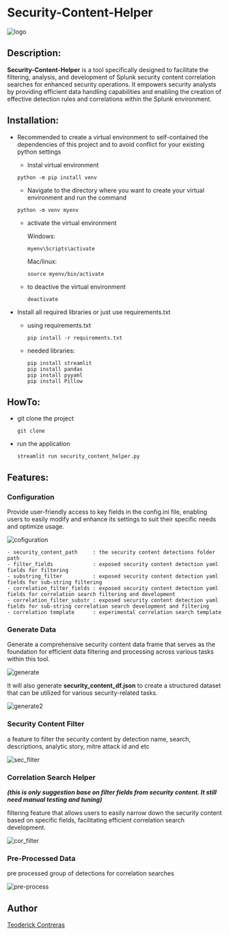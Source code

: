 # Security-Content-Helper

![logo](https://github.com/tccontre/Security-Content-Helper/assets/26181693/5b3ee379-ce39-4d4f-b506-ae736f489553)

## Description:
<b>Security-Content-Helper</b> is a tool specifically designed to facilitate the filtering, analysis, and development of Splunk security content correlation searches for enhanced security operations. It empowers security analysts by providing efficient data handling capabilities and enabling the creation of effective detection rules and correlations within the Splunk environment.


## Installation:
- Recommended to create a virtual environment to self-contained the dependencies of this project and to avoid conflict for your existing python settings

  - Instal virtual environment
  ```
  python -m pip install venv
  ```
  - Navigate to the directory where you want to create your virtual environment and run the command
  
  ```
  python -m venv myenv
  ```
  
  - activate the virtual environment
    
    Windows:
    ```
    myenv\Scripts\activate
    ```

    Mac/linux:
    ```
    source myenv/bin/activate
    ```
  - to deactive the virtual environment
    ```
    deactivate
    ```
- Install all required libraries or just use requirements.txt
  - using requirements.txt
    ```
    pip install -r requirements.txt
    ```
  - needed libraries:
    ```
    pip install streamlit
    pip install pandas
    pip install pyyaml
    pip install Pillow
    ```
## HowTo:

- git clone the project
  ```
  git clone 
  ```
- run the application
  ```
  streamlit run security_content_helper.py
  ```

## Features:
### Configuration
Provide user-friendly access to key fields in the config.ini file, enabling users to easily modify and enhance its settings to suit their specific needs and optimize usage.

![cofiguration](https://github.com/tccontre/Security-Content-Helper/assets/26181693/1f0cd270-4007-4df3-9511-0c13de03fb4b)

```
- security_content_path     : the security content detections folder path
- filter_fields             : exposed security content detection yaml fields for filtering
- substring_filter          : exposed security content detection yaml fields for sub-string filtering
- correlation_filter_fields : exposed security content detection yaml fields for correlation search filtering and development
- correlation_filter_substr : exposed security content detection yaml fields for sub-string correlation search development and filtering
- correlation template      : experimental correlation search template
```

### Generate Data
Generate a comprehensive security content data frame that serves as the foundation for efficient data filtering and processing across various tasks within this tool.


![generate](https://github.com/tccontre/Security-Content-Helper/assets/26181693/56c7e447-92bf-44bf-9643-7c88bfcc2672)

It will also generate <b>security_content_df.json</b> to create a structured dataset that can be utilized for various security-related tasks.

![generate2](https://github.com/tccontre/Security-Content-Helper/assets/26181693/8f5c9633-b5a0-4f93-8df6-939ffcd03009)

### Security Content Filter
a feature to filter the security content by detection name, search, descriptions, analytic story, mitre attack id and etc

![sec_filter](https://github.com/tccontre/Security-Content-Helper/assets/26181693/9602f611-792d-4a60-8860-7e679002a94d)

### Correlation Search Helper 
<b><i>(this is only suggestion base on filter fields from security content. It still need manual testing and tuning)</i></b>

filtering feature that allows users to easily narrow down the security content based on specific fields, facilitating efficient correlation search development.

![cor_filter](https://github.com/tccontre/Security-Content-Helper/assets/26181693/c5298b4a-bbb2-4f64-8b43-37a7dc61ed59)

### Pre-Processed Data
pre processed group of detections for correlation searches

![pre-process](https://github.com/tccontre/Security-Content-Helper/assets/26181693/657991dc-5075-4c6a-a27e-a05066cc9c7a)



## Author
[Teoderick Contreras](https://twitter.com/tccontre18)
